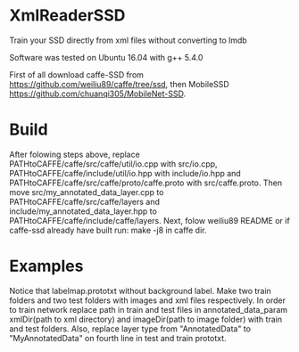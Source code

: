 # XmlReaderSSD
Train your SSD directly from xml files without converting to lmdb 

Software was tested on Ubuntu 16.04 with g++ 5.4.0

First of all download caffe-SSD from https://github.com/weiliu89/caffe/tree/ssd, then MobileSSD https://github.com/chuanqi305/MobileNet-SSD. 

# Build

After folowing steps above, replace  PATHtoCAFFE/caffe/src/caffe/util/io.cpp with src/io.cpp, PATHtoCAFFE/caffe/include/util/io.hpp with include/io.hpp and PATHtoCAFFE/caffe/src/caffe/proto/caffe.proto with src/caffe.proto. Then move src/my_annotated_data_layer.cpp to PATHtoCAFFE/caffe/src/caffe/layers and include/my_annotated_data_layer.hpp to PATHtoCAFFE/caffe/include/caffe/layers.
Next, folow weiliu89 README or if caffe-ssd already have built run: make -j8 in caffe dir.

# Examples

Notice that labelmap.prototxt without background label. Make two train folders and two test folders with images and xml files respectively. In order to train network replace path in train and test files in annotated_data_param xmlDir(path to xml directory) and imageDir(path to image folder) with train and test folders. Also, replace layer type from "AnnotatedData" to "MyAnnotatedData" on fourth line in test and train prototxt. 
